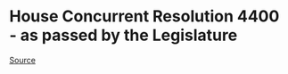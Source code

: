 # House Concurrent Resolution 4400 - as passed by the Legislature

[Source](http://lawfilesext.leg.wa.gov/biennium/2021-22/Xml/Bills/House%20Passed%20Legislature/4400.PL.xml)